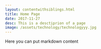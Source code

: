```yaml
---
layout: contentwithsiblings.html
title: Home Page
date: 2017-11-27
desc: This is a desctiprion of a page
image: /assets/technology/technologyyy.jpg
---
```


Here you can put markdown content
